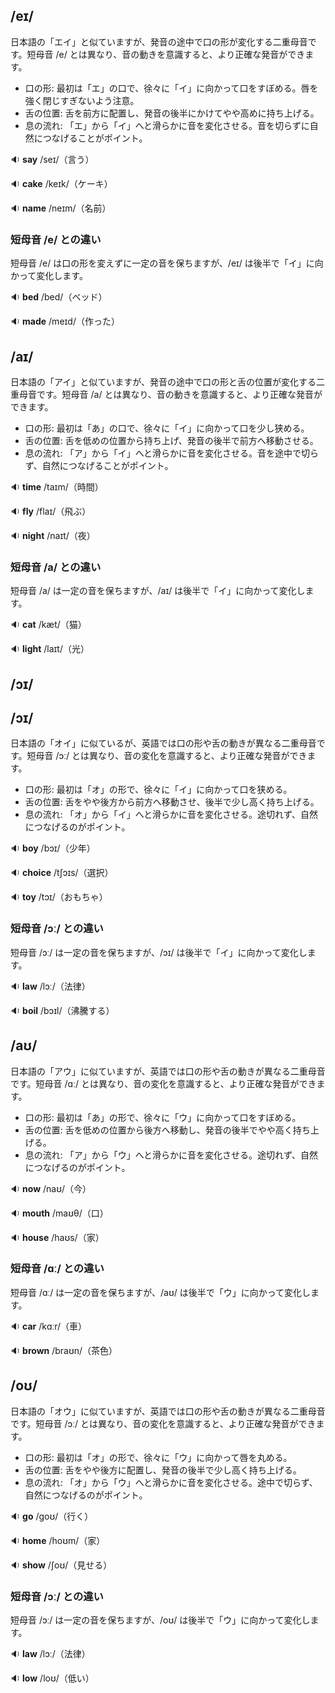 ## /eɪ/  
日本語の「エイ」と似ていますが、発音の途中で口の形が変化する二重母音です。短母音 /e/ とは異なり、音の動きを意識すると、より正確な発音ができます。  

* 口の形: 最初は「エ」の口で、徐々に「イ」に向かって口をすぼめる。唇を強く閉じすぎないよう注意。  
* 舌の位置: 舌を前方に配置し、発音の後半にかけてやや高めに持ち上げる。  
* 息の流れ: 「エ」から「イ」へと滑らかに音を変化させる。音を切らずに自然につなげることがポイント。  

🔉 **say** /seɪ/（言う）  

🔉 **cake** /keɪk/（ケーキ）  

🔉 **name** /neɪm/（名前）  

### 短母音 /e/ との違い  
短母音 /e/ は口の形を変えずに一定の音を保ちますが、/eɪ/ は後半で「イ」に向かって変化します。

🔉 **bed** /bed/（ベッド）  

🔉 **made** /meɪd/（作った） 

## /aɪ/
日本語の「アイ」と似ていますが、発音の途中で口の形と舌の位置が変化する二重母音です。短母音 /a/ とは異なり、音の動きを意識すると、より正確な発音ができます。  

* 口の形: 最初は「あ」の口で、徐々に「イ」に向かって口を少し狭める。  
* 舌の位置: 舌を低めの位置から持ち上げ、発音の後半で前方へ移動させる。  
* 息の流れ: 「ア」から「イ」へと滑らかに音を変化させる。音を途中で切らず、自然につなげることがポイント。  

🔉 **time** /taɪm/（時間）  

🔉 **fly** /flaɪ/（飛ぶ）  

🔉 **night** /naɪt/（夜）  

### 短母音 /a/ との違い  
短母音 /a/ は一定の音を保ちますが、/aɪ/ は後半で「イ」に向かって変化します。

🔉 **cat** /kæt/（猫）  

🔉 **light** /laɪt/（光）  

## /ɔɪ/
## /ɔɪ/  
日本語の「オイ」に似ているが、英語では口の形や舌の動きが異なる二重母音です。短母音 /ɔː/ とは異なり、音の変化を意識すると、より正確な発音ができます。  

* 口の形: 最初は「オ」の形で、徐々に「イ」に向かって口を狭める。  
* 舌の位置: 舌をやや後方から前方へ移動させ、後半で少し高く持ち上げる。  
* 息の流れ: 「オ」から「イ」へと滑らかに音を変化させる。途切れず、自然につなげるのがポイント。  

🔉 **boy** /bɔɪ/（少年）  

🔉 **choice** /tʃɔɪs/（選択）  

🔉 **toy** /tɔɪ/（おもちゃ）  

### 短母音 /ɔː/ との違い  
短母音 /ɔː/ は一定の音を保ちますが、/ɔɪ/ は後半で「イ」に向かって変化します。

🔉 **law** /lɔː/（法律）  

🔉 **boil** /bɔɪl/（沸騰する）  

## /aʊ/
日本語の「アウ」に似ていますが、英語では口の形や舌の動きが異なる二重母音です。短母音 /ɑː/ とは異なり、音の変化を意識すると、より正確な発音ができます。  

* 口の形: 最初は「あ」の形で、徐々に「ウ」に向かって口をすぼめる。  
* 舌の位置: 舌を低めの位置から後方へ移動し、発音の後半でやや高く持ち上げる。  
* 息の流れ: 「ア」から「ウ」へと滑らかに音を変化させる。途切れず、自然につなげるのがポイント。  

🔉 **now** /naʊ/（今）  

🔉 **mouth** /maʊθ/（口）  

🔉 **house** /haʊs/（家）  

### 短母音 /ɑː/ との違い  
短母音 /ɑː/ は一定の音を保ちますが、/aʊ/ は後半で「ウ」に向かって変化します。

🔉 **car** /kɑːr/（車）  

🔉 **brown** /braʊn/（茶色）  

## /oʊ/  
日本語の「オウ」に似ていますが、英語では口の形や舌の動きが異なる二重母音です。短母音 /ɔː/ とは異なり、音の変化を意識すると、より正確な発音ができます。  

* 口の形: 最初は「オ」の形で、徐々に「ウ」に向かって唇を丸める。  
* 舌の位置: 舌をやや後方に配置し、発音の後半で少し高く持ち上げる。  
* 息の流れ: 「オ」から「ウ」へと滑らかに音を変化させる。途中で切らず、自然につなげるのがポイント。  

🔉 **go** /ɡoʊ/（行く）  

🔉 **home** /hoʊm/（家）  

🔉 **show** /ʃoʊ/（見せる）  

### 短母音 /ɔː/ との違い  
短母音 /ɔː/ は一定の音を保ちますが、/oʊ/ は後半で「ウ」に向かって変化します。

🔉 **law** /lɔː/（法律）  

🔉 **low** /loʊ/（低い）  


